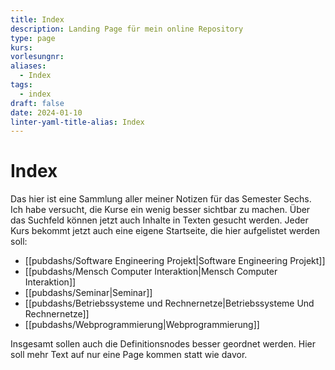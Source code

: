 ```yaml
---
title: Index
description: Landing Page für mein online Repository
type: page
kurs: 
vorlesungnr: 
aliases:
  - Index
tags:
  - index
draft: false
date: 2024-01-10
linter-yaml-title-alias: Index
---
```


# Index

Das hier ist eine Sammlung aller meiner Notizen für das Semester Sechs. Ich habe versucht, die Kurse ein wenig besser sichtbar zu machen. Über das Suchfeld können jetzt auch Inhalte in Texten gesucht werden. Jeder Kurs bekommt jetzt auch eine eigene Startseite, die hier aufgelistet werden soll:

- [[pubdashs/Software Engineering Projekt|Software Engineering Projekt]]
- [[pubdashs/Mensch Computer Interaktion|Mensch Computer Interaktion]]
- [[pubdashs/Seminar|Seminar]]
- [[pubdashs/Betriebssysteme und Rechnernetze|Betriebssysteme Und Rechnernetze]]
- [[pubdashs/Webprogrammierung|Webprogrammierung]]

Insgesamt sollen auch die Definitionsnodes besser geordnet werden. Hier soll mehr Text auf nur eine Page kommen statt wie davor. 